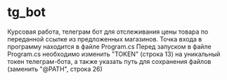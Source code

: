 # tg_bot
Курсовая работа, телеграм бот для отслеживания цены товара по переданной ссылке из предложенных магазинов.
Точка входа в программу находится в файле Program.cs
Перед запуском в файле Program.cs необходимо изменить "TOKEN" (строка 13) на уникальный токен телеграм-бота, а также указать путь для сохранения файлов (заменить "@PATH", строка 26)
